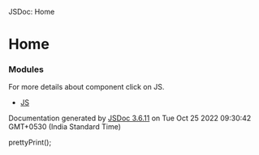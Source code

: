  JSDoc: Home  

Home
====

### Modules

For more details about component click on JS.


*   [JS](https://htmlpreview.github.io/?https://github.com/SRKT10950/customToast/blob/master/out/customToast.module_js.html)

  

Documentation generated by [JSDoc 3.6.11](https://github.com/jsdoc/jsdoc) on Tue Oct 25 2022 09:30:42 GMT+0530 (India Standard Time)

prettyPrint();
